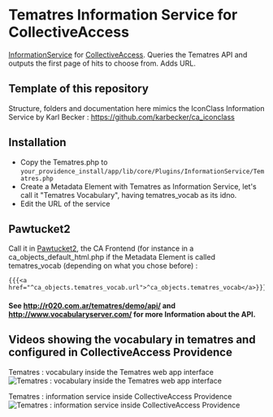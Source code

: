 # Tematres Information Service for CollectiveAccess

[InformationService](http://docs.collectiveaccess.org/wiki/Information_Services) for [CollectiveAccess](https://github.com/collectiveaccess/providence). Queries the Tematres API and outputs the first page of hits to choose from. Adds URL. 

## Template of this repository

Structure, folders and documentation here mimics the IconClass Information Service by Karl Becker : https://github.com/karbecker/ca_iconclass

## Installation

- Copy the Tematres.php to `your_providence_install/app/lib/core/Plugins/InformationService/Tematres.php`
- Create a Metadata Element with Tematres as Information Service, let's call it "Tematres Vocabulary", having tematres_vocab as its idno.
- Edit the URL of the service

## Pawtucket2

Call it in [Pawtucket2](https://github.com/collectiveaccess/pawtucket2), the CA Frontend (for instance in a ca_objects_default_html.php if the Metadata Element is called tematres_vocab (depending on what you chose before) : 

    {{{<a href="^ca_objects.tematres_vocab.url">^ca_objects.tematres_vocab</a>}}}

#### See http://r020.com.ar/tematres/demo/api/ and http://www.vocabularyserver.com/ for more Information about the API.

## Videos showing the vocabulary in tematres and configured in CollectiveAccess Providence

Tematres : vocabulary inside the Tematres web app interface
	![Tematres : vocabulary inside the Tematres web app interface](https://github.com/ideesculture/ca_tematres/blob/master/screenshots/terme-thesaurus-tematres.gif?raw=true)

Tematres : information service inside CollectiveAccess Providence
	![Tematres : information service inside CollectiveAccess Providence](https://github.com/ideesculture/ca_tematres/blob/master/screenshots/information-service-tematres.gif?raw=true)
